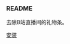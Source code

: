 ### README

去除B站直播间的礼物条。

[安装](https://github.com/OnlyCharacters/Bilibili-Remove-Live-Giftbar/raw/main/remove-live-giftbar.user.js)
